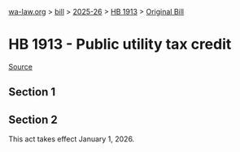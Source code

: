 [wa-law.org](/) > [bill](/bill/) > [2025-26](/bill/2025-26/) > [HB 1913](/bill/2025-26/hb/1913/) > [Original Bill](/bill/2025-26/hb/1913/1/)

# HB 1913 - Public utility tax credit

[Source](http://lawfilesext.leg.wa.gov/biennium/2025-26/Pdf/Bills/House%20Bills/1913.pdf)

## Section 1
## Section 2
This act takes effect January 1, 2026.
